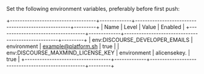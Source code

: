 Set the following environment variables, preferably before first push:

+-----------------------------------+-------------+---------------------------------------------------+---------+
| Name                              | Level       | Value                                             | Enabled |
+-----------------------------------+-------------+---------------------------------------------------+---------+
| env:DISCOURSE_DEVELOPER_EMAILS    | environment | example@platform.sh                               | true    |
| env:DISCOURSE_MAXMIND_LICENSE_KEY | environment | alicensekey.                                      | true    |
+-----------------------------------+-------------+---------------------------------------------------+---------+